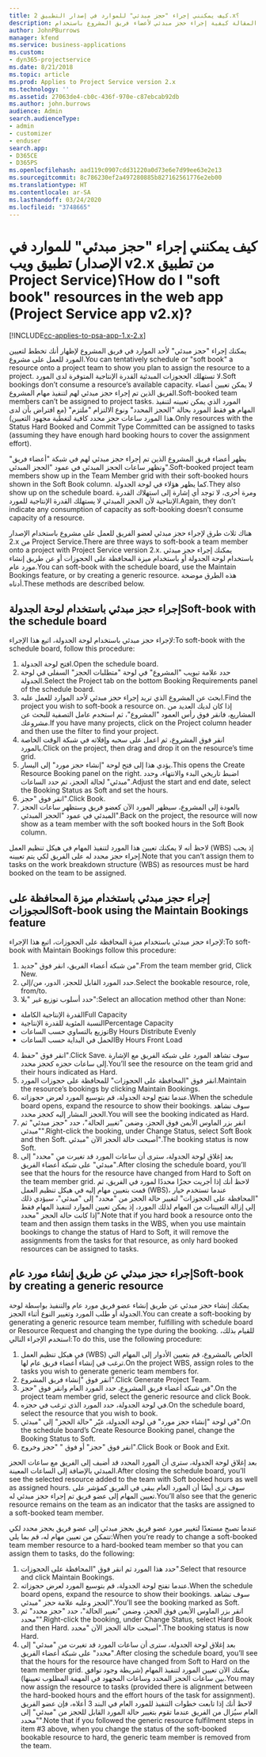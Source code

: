 ```yaml
---
title: كيف يمكنني إجراء "حجز مبدئي" للموارد في إصدار التطبيق 2.x؟
description: توضح هذه المقالة كيفية إجراء حجز مبدئي لأعضاء فريق المشروع باستخدام Project Service.
author: JohnPBurrows
manager: kfend
ms.service: business-applications
ms.custom:
- dyn365-projectservice
ms.date: 8/21/2018
ms.topic: article
ms.prod: Applies to Project Service version 2.x
ms.technology: ''
ms.assetid: 27063de4-cb0c-436f-970e-c87ebcab92db
ms.author: john.burrows
audience: Admin
search.audienceType:
- admin
- customizer
- enduser
search.app:
- D365CE
- D365PS
ms.openlocfilehash: aad119c0907cdd31220a0d73e6e7d99ee63e2e13
ms.sourcegitcommit: 8c786230ef2a497280885b827162561776e2eb00
ms.translationtype: HT
ms.contentlocale: ar-SA
ms.lasthandoff: 03/24/2020
ms.locfileid: "3748665"
---
```

# <a name="how-do-i-soft-book-resources-in-the-web-app-project-service-app-v2x"></a><span data-ttu-id="f3a1a-103">كيف يمكنني إجراء "حجز مبدئي" للموارد في تطبيق ويب (الإصدار v2.x من تطبيق Project Service)؟</span><span class="sxs-lookup"><span data-stu-id="f3a1a-103">How do I "soft book" resources in the web app (Project Service app v2.x)?</span></span>

[!INCLUDE[cc-applies-to-psa-app-1.x-2.x](../includes/cc-applies-to-psa-app-1x-2x.md)]

<span data-ttu-id="f3a1a-104">يمكنك إجراء "حجز مبدئي" لأحد الموارد في فريق المشروع لإظهار أنك تخطط لتعيين المورد للعمل على مشروع.</span><span class="sxs-lookup"><span data-stu-id="f3a1a-104">You can tentatively schedule or "soft book" a resource onto a project team to show you plan to assign the resource to a project.</span></span> <span data-ttu-id="f3a1a-105">لا تستهلك الحجوزات المبدئية القدرة الإنتاجية المتوفرة لدى المورد.</span><span class="sxs-lookup"><span data-stu-id="f3a1a-105">Soft bookings don’t consume a resource’s available capacity.</span></span> <span data-ttu-id="f3a1a-106">لا يمكن تعيين أعضاء الفريق الذين تم إجراء حجز مبدئي لهم لتنفيذ مهام المشروع.</span><span class="sxs-lookup"><span data-stu-id="f3a1a-106">Soft-booked team members can’t be assigned to project tasks.</span></span> <span data-ttu-id="f3a1a-107">المورد الذي يمكن تعيينه لتنفيذ المهام هو فقط المورد بحالة "الحجز المحدد‬" ونوع الالتزام "ملتزم‬" (مع افتراض بأن لدى هذا المورد ساعات حجز محدد كافية لتغطية مجهود التعيين).</span><span class="sxs-lookup"><span data-stu-id="f3a1a-107">Only resources with the Status Hard Booked and Commit Type Committed can be assigned to tasks (assuming they have enough hard booking hours to cover the assignment effort).</span></span>

<span data-ttu-id="f3a1a-108">يظهر أعضاء فريق المشروع الذين تم إجراء حجز مبدئي لهم في شبكة "أعضاء فريق" وتظهر ساعات الحجز المبدئي في عمود "الحجز المبدئي".</span><span class="sxs-lookup"><span data-stu-id="f3a1a-108">Soft-booked project team members show up in the Team Member grid with their soft-booked hours shown in the Soft Book column.</span></span> <span data-ttu-id="f3a1a-109">كما يظهر هؤلاء في لوحة الجدولة.</span><span class="sxs-lookup"><span data-stu-id="f3a1a-109">They also show up on the schedule board.</span></span> <span data-ttu-id="f3a1a-110">ومرة أخرى، لا توجد أي إشارة إلى استهلاك القدرة الإنتاجية لأن الحجز المبدئي لا يستهلك القدرة الإنتاجية للمورد.</span><span class="sxs-lookup"><span data-stu-id="f3a1a-110">Again, they don’t indicate any consumption of capacity as soft-booking doesn’t consume capacity of a resource.</span></span>

<span data-ttu-id="f3a1a-111">هناك ثلاث طرق لإجراء حجز مبدئي لعضو الفريق للعمل على مشروع باستخدام الإصدار 2.x من Project Service.</span><span class="sxs-lookup"><span data-stu-id="f3a1a-111">There are three ways to soft-book a team member onto a project with Project Service version 2.x.</span></span> <span data-ttu-id="f3a1a-112">يمكنك إجراء حجز مبدئي باستخدام لوحة الجدولة أو باستخدام ميزة المحافظة على الحجوزات‬ أو عن طريق إنشاء مورد عام.</span><span class="sxs-lookup"><span data-stu-id="f3a1a-112">You can soft-book with the schedule board, use the Maintain Bookings feature, or by creating a generic resource.</span></span> <span data-ttu-id="f3a1a-113">هذه الطرق موضحة أدناه.</span><span class="sxs-lookup"><span data-stu-id="f3a1a-113">These methods are described below.</span></span>

## <a name="soft-book-with-the-schedule-board"></a><span data-ttu-id="f3a1a-114">إجراء حجز مبدئي باستخدام لوحة الجدولة</span><span class="sxs-lookup"><span data-stu-id="f3a1a-114">Soft-book with the schedule board</span></span>

<span data-ttu-id="f3a1a-115">لإجراء حجز مبدئي باستخدام لوحة الجدولة‬، اتبع هذا الإجراء:</span><span class="sxs-lookup"><span data-stu-id="f3a1a-115">To soft-book with the schedule board, follow this procedure:</span></span> 
1. <span data-ttu-id="f3a1a-116">افتح لوحة الجدولة.</span><span class="sxs-lookup"><span data-stu-id="f3a1a-116">Open the schedule board.</span></span>
2. <span data-ttu-id="f3a1a-117">حدد علامة تبويب "المشروع" في لوحة "متطلبات الحجز‬" السفلى في لوحة الجدولة.</span><span class="sxs-lookup"><span data-stu-id="f3a1a-117">Select the Project tab on the bottom Booking Requirements panel of the schedule board.</span></span>
3. <span data-ttu-id="f3a1a-118">ابحث عن المشروع الذي تريد إجراء حجز مبدئي لأحد الموارد للعمل عليه.</span><span class="sxs-lookup"><span data-stu-id="f3a1a-118">Find the project you wish to soft-book a resource on.</span></span> <span data-ttu-id="f3a1a-119">إذا كان لديك العديد من المشاريع، فانقر فوق رأس العمود "المشروع"، ثم استخدم عامل التصفية للبحث عن مشروعك.</span><span class="sxs-lookup"><span data-stu-id="f3a1a-119">If you have many projects, click on the Project column header and then use the filter to find your project.</span></span>
4. <span data-ttu-id="f3a1a-120">انقر فوق المشروع، ثم اعمل على سحبه وإفلاته في شبكة الوقت الخاصة بالمورد.</span><span class="sxs-lookup"><span data-stu-id="f3a1a-120">Click on the project, then drag and drop it on the resource’s time grid.</span></span>
5. <span data-ttu-id="f3a1a-121">يؤدي هذا إلى فتح لوحة "إنشاء حجز مورد‬" إلى اليسار.</span><span class="sxs-lookup"><span data-stu-id="f3a1a-121">This opens the Create Resource Booking panel on the right.</span></span> <span data-ttu-id="f3a1a-122">اضبط تاريخي البدء والانتهاء، وحدد "مبدئي" لحالة الحجز، ثم حدد الساعات.</span><span class="sxs-lookup"><span data-stu-id="f3a1a-122">Adjust the start and end date, select the Booking Status as Soft and set the hours.</span></span> 
6. <span data-ttu-id="f3a1a-123">انقر فوق "حجز".</span><span class="sxs-lookup"><span data-stu-id="f3a1a-123">Click Book.</span></span>
7. <span data-ttu-id="f3a1a-124">بالعودة إلى المشروع، سيظهر المورد الآن كعضو فريق وستظهر ساعات الحجز المبدئي في عمود "الحجز المبدئي".</span><span class="sxs-lookup"><span data-stu-id="f3a1a-124">Back on the project, the resource will now show as a team member with the soft booked hours in the Soft Book column.</span></span>

<span data-ttu-id="f3a1a-125">لاحظ أنه لا يمكنك تعيين هذا المورد لتنفيذ المهام في هيكل تنظيم العمل (WBS) إذ يجب إجراء حجز محدد له على الفريق لكي يتم تعيينه.</span><span class="sxs-lookup"><span data-stu-id="f3a1a-125">Note that you can’t assign them to tasks on the work breakdown structure (WBS) as resources must be hard booked on the team to be assigned.</span></span>

## <a name="soft-book-using-the-maintain-bookings-feature"></a><span data-ttu-id="f3a1a-126">إجراء حجز مبدئي باستخدام ميزة المحافظة على الحجوزات‬</span><span class="sxs-lookup"><span data-stu-id="f3a1a-126">Soft-book using the Maintain Bookings feature</span></span>

<span data-ttu-id="f3a1a-127">لإجراء حجز مبدئي باستخدام ميزة المحافظة على الحجوزات‬، اتبع هذا الإجراء:</span><span class="sxs-lookup"><span data-stu-id="f3a1a-127">To soft-book with Maintain Bookings follow this procedure:</span></span>
1. <span data-ttu-id="f3a1a-128">من شبكة أعضاء الفريق، انقر فوق "جديد".</span><span class="sxs-lookup"><span data-stu-id="f3a1a-128">From the team member grid, Click New.</span></span>
2. <span data-ttu-id="f3a1a-129">حدد المورد القابل للحجز، الدور، من/إلى.</span><span class="sxs-lookup"><span data-stu-id="f3a1a-129">Select the bookable resource, role, from/to.</span></span>
3. <span data-ttu-id="f3a1a-130">حدد أسلوب توزيع غير "بلا":</span><span class="sxs-lookup"><span data-stu-id="f3a1a-130">Select an allocation method other than None:</span></span>
- <span data-ttu-id="f3a1a-131">القدرة الإنتاجية الكاملة</span><span class="sxs-lookup"><span data-stu-id="f3a1a-131">Full Capacity</span></span>
- <span data-ttu-id="f3a1a-132">النسبة المئوية للقدرة الإنتاجية</span><span class="sxs-lookup"><span data-stu-id="f3a1a-132">Percentage Capacity</span></span>
- <span data-ttu-id="f3a1a-133">توزيع بالتساوي حسب الساعات‬</span><span class="sxs-lookup"><span data-stu-id="f3a1a-133">By Hours Distribute Evenly</span></span>
- <span data-ttu-id="f3a1a-134">الحمل في البداية حسب الساعات</span><span class="sxs-lookup"><span data-stu-id="f3a1a-134">By Hours Front Load</span></span>
4. <span data-ttu-id="f3a1a-135">انقر فوق "حفظ".</span><span class="sxs-lookup"><span data-stu-id="f3a1a-135">Click Save.</span></span> <span data-ttu-id="f3a1a-136">سوف تشاهد المورد على شبكة الفريق مع الإشارة إلى ساعات حجزه كحجز محدد.</span><span class="sxs-lookup"><span data-stu-id="f3a1a-136">You’ll see the resource on the team grid and their hours indicated as Hard.</span></span>
5. <span data-ttu-id="f3a1a-137">انقر فوق "المحافظة على الحجوزات‬" للمحافظة على حجوزات المورد.</span><span class="sxs-lookup"><span data-stu-id="f3a1a-137">Maintain the resource’s bookings by clicking Maintain Bookings.</span></span>
6. <span data-ttu-id="f3a1a-138">عندما تفتح لوحة الجدولة، قم بتوسيع المورد لعرض حجوزاته.</span><span class="sxs-lookup"><span data-stu-id="f3a1a-138">When the schedule board opens, expand the resource to show their bookings.</span></span> <span data-ttu-id="f3a1a-139">سوف تشاهد الحجز المشار إليه كحجز محدد.</span><span class="sxs-lookup"><span data-stu-id="f3a1a-139">You will see the booking indicated as Hard.</span></span>
7. <span data-ttu-id="f3a1a-140">انقر بزر الماوس الأيمن فوق الحجز، وضمن "تغيير الحالة"، حدد "حجز مبدئي" ثم "مبدئي".</span><span class="sxs-lookup"><span data-stu-id="f3a1a-140">Right-click the booking, under Change Status, select Soft Book and then Soft.</span></span> <span data-ttu-id="f3a1a-141">أصبحت حالة الحجز الآن "مبدئي".</span><span class="sxs-lookup"><span data-stu-id="f3a1a-141">The booking status is now Soft.</span></span>
8. <span data-ttu-id="f3a1a-142">بعد إغلاق لوحة الجدولة، سترى أن ساعات المورد قد تغيرت من "محدد" إلى "مبدئي" على شبكة أعضاء الفريق.</span><span class="sxs-lookup"><span data-stu-id="f3a1a-142">After closing the schedule board, you’ll see that the hours for the resource have changed from Hard to Soft on the team member grid.</span></span>
<span data-ttu-id="f3a1a-143">لاحظ أنك إذا أجريت حجزًا محددًا لمورد في الفريق، ثم قمت بتعيين مهام إليه في هيكل تنظيم العمل (WBS)، عندما تستخدم خيار "المحافظة على الحجوزات" لتغيير حالة الحجز من "محدد" إلى "مبدئي"، سيؤدي ذلك إلى إزالة التعيينات من المهام لذلك المورد، إذ يمكن تعيين الموارد لتنفيذ المهام فقط إذا كانت حالة الحجز "محدد".</span><span class="sxs-lookup"><span data-stu-id="f3a1a-143">Note that if you hard book a resource onto the team and then assign them tasks in the WBS, when you use maintain bookings to change the status of Hard to Soft, it will remove the assignments from the tasks for that resource, as only hard booked resources can be assigned to tasks.</span></span>

## <a name="soft-book-by-creating-a-generic-resource"></a><span data-ttu-id="f3a1a-144">إجراء حجز مبدئي عن طريق إنشاء مورد عام</span><span class="sxs-lookup"><span data-stu-id="f3a1a-144">Soft-book by creating a generic resource</span></span>

<span data-ttu-id="f3a1a-145">يمكنك إنشاء حجز مبدئي عن طريق إنشاء عضو فريق مورد عام والتنفيذ بواسطة لوحة الجدولة أو طلب المورد‬ وتغيير النوع أثناء الحجز.</span><span class="sxs-lookup"><span data-stu-id="f3a1a-145">You can create a soft-booking by generating a generic resource team member, fulfilling with schedule board or Resource Request and changing the type during the booking.</span></span>
<span data-ttu-id="f3a1a-146">للقيام بذلك، استخدم الإجراء التالي:</span><span class="sxs-lookup"><span data-stu-id="f3a1a-146">To do this, use the following procedure:</span></span>

1. <span data-ttu-id="f3a1a-147">في هيكل تنظيم العمل (WBS) الخاص بالمشروع، قم بتعيين الأدوار إلى المهام التي ترغب في إنشاء أعضاء فريق عام لها.</span><span class="sxs-lookup"><span data-stu-id="f3a1a-147">On the project WBS, assign roles to the tasks you wish to generate generic team members for.</span></span>
2. <span data-ttu-id="f3a1a-148">انقر فوق "إنشاء فريق المشروع".</span><span class="sxs-lookup"><span data-stu-id="f3a1a-148">Click Generate Project Team.</span></span>
3. <span data-ttu-id="f3a1a-149">في شبكة أعضاء فريق المشروع، حدد المورد العام وانقر فوق "حجز".</span><span class="sxs-lookup"><span data-stu-id="f3a1a-149">On the project team member grid, select the generic resource and click Book.</span></span>
4. <span data-ttu-id="f3a1a-150">في لوحة الجدولة، حدد المورد الذي ترغب في حجزه.</span><span class="sxs-lookup"><span data-stu-id="f3a1a-150">On the schedule board, select the resource that you wish to book.</span></span>
5. <span data-ttu-id="f3a1a-151">في لوحة "إنشاء حجز مورد‬" في لوحة الجدولة، غيّر "حالة الحجز" إلى "مبدئي".</span><span class="sxs-lookup"><span data-stu-id="f3a1a-151">On the schedule board’s Create Resource Booking panel, change the Booking Status to Soft.</span></span>
6. <span data-ttu-id="f3a1a-152">انقر فوق "حجز" أو فوق " "حجز وخروج".</span><span class="sxs-lookup"><span data-stu-id="f3a1a-152">Click Book or Book and Exit.</span></span>

<span data-ttu-id="f3a1a-153">بعد إغلاق لوحة الجدولة، سترى أن المورد المحدد قد أضيف إلى الفريق مع ساعات الحجز المبدئي بالإضافة إلى الساعات المعينة.</span><span class="sxs-lookup"><span data-stu-id="f3a1a-153">After closing the schedule board, you’ll see the selected resource added to the team with Soft booked hours as well as assigned hours.</span></span> <span data-ttu-id="f3a1a-154">سوف ترى أيضًا أن المورد العام يبقى في الفريق كمؤشر على تعيين المهام إلى عضو فريق تم إجراء حجز مبدئي له.</span><span class="sxs-lookup"><span data-stu-id="f3a1a-154">You’ll also see that the generic resource remains on the team as an indicator that the tasks are assigned to a soft-booked team member.</span></span>

<span data-ttu-id="f3a1a-155">عندما تصبح مستعدًا لتغيير مورد عضو فريق بحجز مبدئي إلى عضو فريق بحجز محدد لكي تتمكن من تعيين مهام له، قم بما يلي:</span><span class="sxs-lookup"><span data-stu-id="f3a1a-155">When you’re ready to change a soft-booked team member resource to a hard-booked team member so that you can assign them to tasks, do the following:</span></span>

1. <span data-ttu-id="f3a1a-156">حدد هذا المورد ثم انقر فوق "المحافظة على الحجوزات".</span><span class="sxs-lookup"><span data-stu-id="f3a1a-156">Select that resource and click Maintain Bookings.</span></span>
2. <span data-ttu-id="f3a1a-157">عندما تفتح لوحة الجدولة، قم بتوسيع المورد لعرض حجوزاته.</span><span class="sxs-lookup"><span data-stu-id="f3a1a-157">When the schedule board opens, expand the resource to show their bookings.</span></span> <span data-ttu-id="f3a1a-158">سوف تشاهد الحجز وعليه علامة حجز "مبدئي".</span><span class="sxs-lookup"><span data-stu-id="f3a1a-158">You’ll see the booking marked as Soft.</span></span>
3. <span data-ttu-id="f3a1a-159">انقر بزر الماوس الأيمن فوق الحجز، وضمن "تغيير الحالة"، حدد "حجز محدد" ثم "محدد".</span><span class="sxs-lookup"><span data-stu-id="f3a1a-159">Right-click the booking, under Change Status, select Hard Book and then Hard.</span></span> <span data-ttu-id="f3a1a-160">أصبحت حالة الحجز الآن "محدد".</span><span class="sxs-lookup"><span data-stu-id="f3a1a-160">The booking status is now Hard.</span></span>
4. <span data-ttu-id="f3a1a-161">بعد إغلاق لوحة الجدولة، سترى أن ساعات المورد قد تغيرت من "مبدئي" إلى "محدد" على شبكة أعضاء الفريق.</span><span class="sxs-lookup"><span data-stu-id="f3a1a-161">After closing the schedule board, you’ll see that the hours for the resource have changed from Soft to Hard on the team member grid.</span></span> <span data-ttu-id="f3a1a-162">يمكنك الآن تعيين المورد لتنفيذ المهام (شريطة وجود توافق بين ساعات الحجز المحدد وساعات المجهود في المهمة المطلوب تعيينها).</span><span class="sxs-lookup"><span data-stu-id="f3a1a-162">You may now assign the resource to tasks (provided there is alignment between the hard-booked hours and the effort hours of the task for assignment).</span></span> <span data-ttu-id="f3a1a-163">لاحظ أنك إذا تابعت خطوات التنفيذ للمورد العام في البند 3 أعلاه، فإن عضو الفريق العام سيُزال من الفريق عندما تقوم بتغيير حالة المورد القابل للحجز من "مبدئي" إلى "محدد".</span><span class="sxs-lookup"><span data-stu-id="f3a1a-163">Note that if you followed the generic resource fulfilment steps in item #3 above, when you change the status of the soft-booked bookable resource to hard, the generic team member is removed from the team.</span></span>
